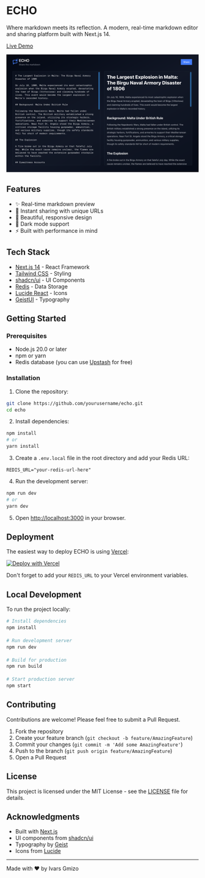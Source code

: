# ECHO

Where markdown meets its reflection. A modern, real-time markdown editor and sharing platform built with Next.js 14.

[Live Demo](https://echo-markdown.vercel.app)

![ECHO Preview](preview.png)

## Features

- ✨ Real-time markdown preview
- 🔗 Instant sharing with unique URLs
- 🎨 Beautiful, responsive design
- 🌙 Dark mode support
- ⚡️ Built with performance in mind

## Tech Stack

- [Next.js 14](https://nextjs.org/) - React Framework
- [Tailwind CSS](https://tailwindcss.com/) - Styling
- [shadcn/ui](https://ui.shadcn.com/) - UI Components
- [Redis](https://redis.io/) - Data Storage
- [Lucide React](https://lucide.dev/) - Icons
- [GeistUI](https://geist-ui.dev/) - Typography

## Getting Started

### Prerequisites

- Node.js 20.0 or later
- npm or yarn
- Redis database (you can use [Upstash](https://upstash.com/) for free)

### Installation

1. Clone the repository:

```bash
git clone https://github.com/yourusername/echo.git
cd echo
```

2. Install dependencies:

```bash
npm install
# or
yarn install
```

3. Create a `.env.local` file in the root directory and add your Redis URL:

```env
REDIS_URL="your-redis-url-here"
```

4. Run the development server:

```bash
npm run dev
# or
yarn dev
```

5. Open [http://localhost:3000](http://localhost:3000) in your browser.

## Deployment

The easiest way to deploy ECHO is using [Vercel](https://vercel.com):

[![Deploy with Vercel](https://vercel.com/button)](https://vercel.com/new/clone?repository-url=https%3A%2F%2Fgithub.com%2Fyourusername%2Fecho)

Don't forget to add your `REDIS_URL` to your Vercel environment variables.

## Local Development

To run the project locally:

```bash
# Install dependencies
npm install

# Run development server
npm run dev

# Build for production
npm run build

# Start production server
npm start
```

## Contributing

Contributions are welcome! Please feel free to submit a Pull Request.

1. Fork the repository
2. Create your feature branch (`git checkout -b feature/AmazingFeature`)
3. Commit your changes (`git commit -m 'Add some AmazingFeature'`)
4. Push to the branch (`git push origin feature/AmazingFeature`)
5. Open a Pull Request

## License

This project is licensed under the MIT License - see the [LICENSE](LICENSE) file for details.

## Acknowledgments

- Built with [Next.js](https://nextjs.org/)
- UI components from [shadcn/ui](https://ui.shadcn.com/)
- Typography by [Geist](https://vercel.com/font)
- Icons from [Lucide](https://lucide.dev/)

---

Made with ❤️ by Ivars Gmizo
